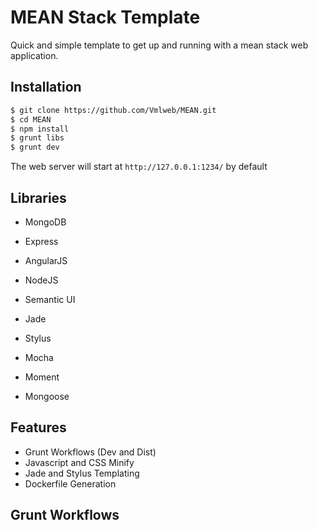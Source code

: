 # MEAN Stack Template

Quick and simple template to get up and running with a mean stack web application.

## Installation

```bash
$ git clone https://github.com/Vmlweb/MEAN.git
$ cd MEAN
$ npm install
$ grunt libs
$ grunt dev
```

The web server will start at `http://127.0.0.1:1234/` by default

## Libraries

  * MongoDB
  * Express
  * AngularJS
  * NodeJS
  
  * Semantic UI
  * Jade
  * Stylus
  * Mocha
  * Moment
  * Mongoose

## Features

  * Grunt Workflows (Dev and Dist)
  * Javascript and CSS Minify
  * Jade and Stylus Templating
  * Dockerfile Generation
  
## Grunt Workflows
